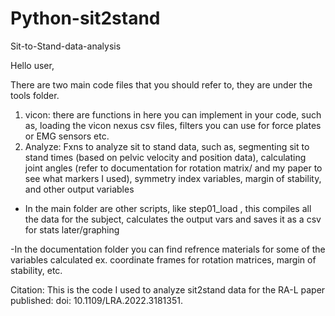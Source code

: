 # Python-sit2stand
Sit-to-Stand-data-analysis

Hello user,

There are two main code files that you should refer to, they are under the tools folder.
1) vicon: there are functions in here you can implement in your code, such as, loading the vicon nexus csv files, filters you can use for force plates or EMG sensors etc. 
2) Analyze: Fxns to analyze sit to stand data, such as, segmenting sit to stand times (based on pelvic velocity and position data), 
  calculating joint angles (refer to documentation for rotation matrix/ and my paper to see what markers I used), symmetry index variables, margin of stability, and other output variables

- In the main folder are other scripts, like step01_load , this compiles all the data for the subject, calculates the output vars and saves it as a csv for stats later/graphing

-In the documentation folder you can find refrence materials for some of the variables calculated ex. coordinate frames for rotation matrices, margin of stability, etc.

Citation:
This is the code I used to analyze sit2stand data for the RA-L paper published:
doi: 10.1109/LRA.2022.3181351.
